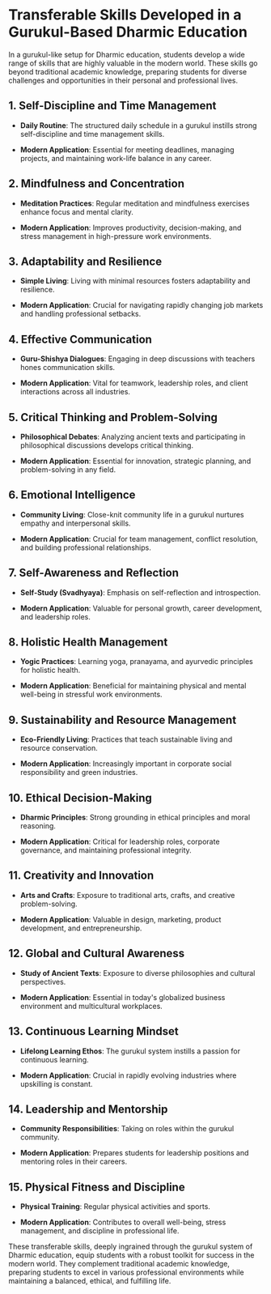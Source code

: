 
# Transferable Skills Developed in a Gurukul-Based Dharmic Education

  

In a gurukul-like setup for Dharmic education, students develop a wide range of skills that are highly valuable in the modern world. These skills go beyond traditional academic knowledge, preparing students for diverse challenges and opportunities in their personal and professional lives.

  

## 1. Self-Discipline and Time Management

  

- **Daily Routine**: The structured daily schedule in a gurukul instills strong self-discipline and time management skills.

- **Modern Application**: Essential for meeting deadlines, managing projects, and maintaining work-life balance in any career.

  

## 2. Mindfulness and Concentration

  

- **Meditation Practices**: Regular meditation and mindfulness exercises enhance focus and mental clarity.

- **Modern Application**: Improves productivity, decision-making, and stress management in high-pressure work environments.

  

## 3. Adaptability and Resilience

  

- **Simple Living**: Living with minimal resources fosters adaptability and resilience.

- **Modern Application**: Crucial for navigating rapidly changing job markets and handling professional setbacks.

  

## 4. Effective Communication

  

- **Guru-Shishya Dialogues**: Engaging in deep discussions with teachers hones communication skills.

- **Modern Application**: Vital for teamwork, leadership roles, and client interactions across all industries.

  

## 5. Critical Thinking and Problem-Solving

  

- **Philosophical Debates**: Analyzing ancient texts and participating in philosophical discussions develops critical thinking.

- **Modern Application**: Essential for innovation, strategic planning, and problem-solving in any field.

  

## 6. Emotional Intelligence

  

- **Community Living**: Close-knit community life in a gurukul nurtures empathy and interpersonal skills.

- **Modern Application**: Crucial for team management, conflict resolution, and building professional relationships.

  

## 7. Self-Awareness and Reflection

  

- **Self-Study (Svadhyaya)**: Emphasis on self-reflection and introspection.

- **Modern Application**: Valuable for personal growth, career development, and leadership roles.

  

## 8. Holistic Health Management

  

- **Yogic Practices**: Learning yoga, pranayama, and ayurvedic principles for holistic health.

- **Modern Application**: Beneficial for maintaining physical and mental well-being in stressful work environments.

  

## 9. Sustainability and Resource Management

  

- **Eco-Friendly Living**: Practices that teach sustainable living and resource conservation.

- **Modern Application**: Increasingly important in corporate social responsibility and green industries.

  

## 10. Ethical Decision-Making

  

- **Dharmic Principles**: Strong grounding in ethical principles and moral reasoning.

- **Modern Application**: Critical for leadership roles, corporate governance, and maintaining professional integrity.

  

## 11. Creativity and Innovation

  

- **Arts and Crafts**: Exposure to traditional arts, crafts, and creative problem-solving.

- **Modern Application**: Valuable in design, marketing, product development, and entrepreneurship.

  

## 12. Global and Cultural Awareness

  

- **Study of Ancient Texts**: Exposure to diverse philosophies and cultural perspectives.

- **Modern Application**: Essential in today's globalized business environment and multicultural workplaces.

  

## 13. Continuous Learning Mindset

  

- **Lifelong Learning Ethos**: The gurukul system instills a passion for continuous learning.

- **Modern Application**: Crucial in rapidly evolving industries where upskilling is constant.

  

## 14. Leadership and Mentorship

  

- **Community Responsibilities**: Taking on roles within the gurukul community.

- **Modern Application**: Prepares students for leadership positions and mentoring roles in their careers.

  

## 15. Physical Fitness and Discipline

  

- **Physical Training**: Regular physical activities and sports.

- **Modern Application**: Contributes to overall well-being, stress management, and discipline in professional life.

  

These transferable skills, deeply ingrained through the gurukul system of Dharmic education, equip students with a robust toolkit for success in the modern world. They complement traditional academic knowledge, preparing students to excel in various professional environments while maintaining a balanced, ethical, and fulfilling life.